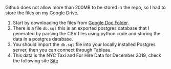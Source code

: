 Github does not allow more than 200MB to be stored in the repo, so I had to store the files on my Google Drive.

1. Start by downloading the files from [Google Doc Folder](https://drive.google.com/drive/folders/1BmZGdt0cvE7mqM1Qky0Y0aCEEwDMECor?usp=sharing).
2. There is a file `db.sql` this is an exported postgres database that I generated by parsing the CSV files using python code and storing the data in a postgres database.
3. You should import the `db.sql` file into your locally installed Postgres server, then you can connect through Tableau.
4. This data is the NYC Taxi and For Hire Data for December 2019, check the following site [Site](https://www1.nyc.gov/site/tlc/about/tlc-trip-record-data.page)

